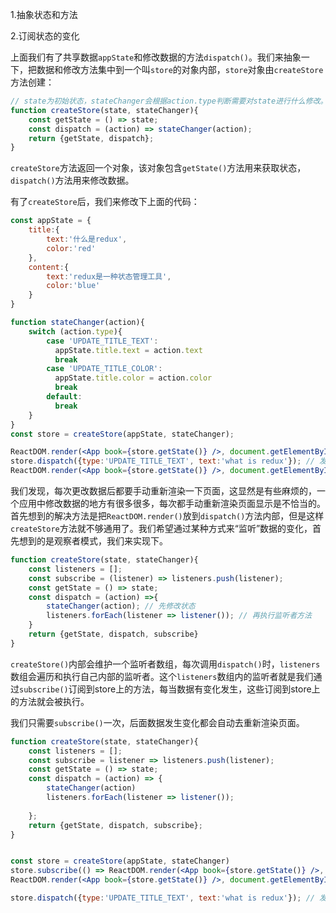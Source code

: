 1.抽象状态和方法

2.订阅状态的变化

上面我们有了共享数据`appState`和修改数据的方法`dispatch()`。我们来抽象一下，把数据和修改方法集中到一个叫`store`的对象内部，`store`对象由`createStore`方法创建：

```javascript
// state为初始状态，stateChanger会根据action.type判断需要对state进行什么修改。
function createStore(state, stateChanger){
    const getState = () => state;
    const dispatch = (action) => stateChanger(action);
    return {getState, dispatch};
}
```

`createStore`方法返回一个对象，该对象包含`getState()`方法用来获取状态，`dispatch()`方法用来修改数据。

有了`createStore`后，我们来修改下上面的代码：

```jsx
const appState = {
    title:{
        text:'什么是redux',
        color:'red'
    },
    content:{
        text:'redux是一种状态管理工具',
        color:'blue'
    }
}

function stateChanger(action){
    switch (action.type){
        case 'UPDATE_TITLE_TEXT':
          appState.title.text = action.text
          break
        case 'UPDATE_TITLE_COLOR':
          appState.title.color = action.color
          break
        default:
          break
    }
}
const store = createStore(appState, stateChanger);

ReactDOM.render(<App book={store.getState()} />, document.getElementById('root'));
store.dispatch({type:'UPDATE_TITLE_TEXT', text:'what is redux'}); // 发起修改
ReactDOM.render(<App book={store.getState()} />, document.getElementById('root'));
```

我们发现，每次更改数据后都要手动重新渲染一下页面，这显然是有些麻烦的，一个应用中修改数据的地方有很多很多，每次都手动重新渲染页面显示是不恰当的。首先想到的解决方法是把`ReactDOM.render()`放到`dispatch()`方法内部，但是这样`createStore`方法就不够通用了。我们希望通过某种方式来“监听”数据的变化，首先想到的是观察者模式，我们来实现下。

```javascript
function createStore(state, stateChanger){
    const listeners = [];
    const subscribe = (listener) => listeners.push(listener);
    const getState = () => state;
    const dispatch = (action) =>{
        stateChanger(action); // 先修改状态
        listeners.forEach(listener => listener()); // 再执行监听者方法
    }
    return {getState, dispatch, subscribe}
}
```

`createStore()`内部会维护一个监听者数组，每次调用`dispatch()`时，`listeners`数组会遍历和执行自己内部的监听者。这个`listeners`数组内的监听者就是我们通过`subscribe()`订阅到store上的方法，每当数据有变化发生，这些订阅到store上的方法就会被执行。

我们只需要`subscribe()`一次，后面数据发生变化都会自动去重新渲染页面。

```jsx
function createStore(state, stateChanger){
    const listeners = [];
    const subscribe = listener => listeners.push(listener);
    const getState = () => state;
    const dispatch = (action) => {
        stateChanger(action)
        listeners.forEach(listener => listener());
        
    };
    return {getState, dispatch, subscribe};
}


const store = createStore(appState, stateChanger)
store.subscribe(() => ReactDOM.render(<App book={store.getState()} />, document.getElementById('root'))); // 订阅变化
ReactDOM.render(<App book={store.getState()} />, document.getElementById('root'));

store.dispatch({type:'UPDATE_TITLE_TEXT', text:'what is redux'}); // 发起修改
```